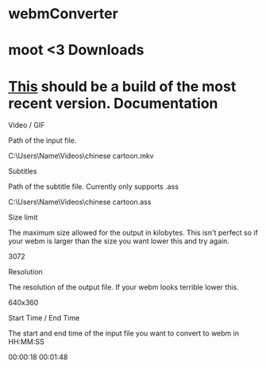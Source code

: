 webmConverter
=========
moot <3
Downloads
=========
[This](https://github.com/Wsheerio/webmConverter/raw/master/Executable/webmConverter.zip) should be a build of the most recent version.
Documentation
=========
Video / GIF

Path of the input file.

C:\Users\Name\Videos\chinese cartoon.mkv

Subtitles

Path of the subtitle file. Currently only supports .ass

C:\Users\Name\Videos\chinese cartoon.ass

Size limit

The maximum size allowed for the output in kilobytes. This isn't perfect so if your webm is larger than the size you want lower this and try again.

3072

Resolution

The resolution of the output file. If your webm looks terrible lower this.

640x360

Start Time / End Time

The start and end time of the input file you want to convert to webm in HH:MM:SS

00:00:18 00:01:48

